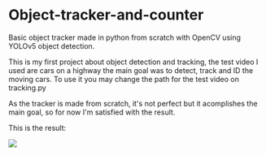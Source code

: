 # Object-tracker-and-counter
Basic object tracker made in python from scratch with OpenCV using YOLOv5 object detection.


This is my first project about object detection and tracking, the test video I used are cars on a highway the main goal was to detect, track and ID the moving cars. To use it you may change the path for the test video on tracking.py

As the tracker is made from scratch, it's not perfect but it acomplishes the main goal, so for now I'm satisfied with the result.

This is the result:

<img src="https://github.com/Alefig12/Object-tracker-and-counter/blob/baa1ebbba6e5dad46f259789ab40620e55ce4ddf/result.gif"/>




